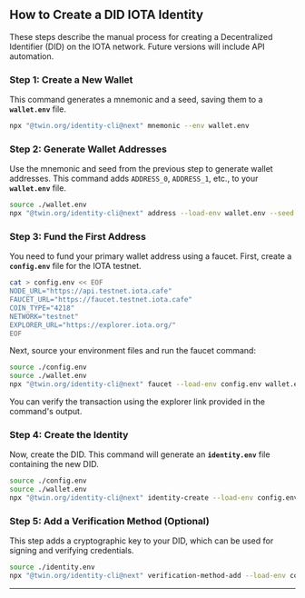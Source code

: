 ## How to Create a DID IOTA Identity

These steps describe the manual process for creating a Decentralized Identifier (DID) on the IOTA network. Future versions will include API automation.

### Step 1: Create a New Wallet

This command generates a mnemonic and a seed, saving them to a **`wallet.env`** file.

```sh
npx "@twin.org/identity-cli@next" mnemonic --env wallet.env
```

### Step 2: Generate Wallet Addresses

Use the mnemonic and seed from the previous step to generate wallet addresses. This command adds `ADDRESS_0`, `ADDRESS_1`, etc., to your **`wallet.env`** file.

```sh
source ./wallet.env
npx "@twin.org/identity-cli@next" address --load-env wallet.env --seed $SEED --count 2 --env wallet.env --merge-env
```

### Step 3: Fund the First Address

You need to fund your primary wallet address using a faucet. First, create a **`config.env`** file for the IOTA testnet.

```sh
cat > config.env << EOF
NODE_URL="https://api.testnet.iota.cafe"
FAUCET_URL="https://faucet.testnet.iota.cafe"
COIN_TYPE="4218"
NETWORK="testnet"
EXPLORER_URL="https://explorer.iota.org/"
EOF
```

Next, source your environment files and run the faucet command:

```sh
source ./config.env
source ./wallet.env
npx "@twin.org/identity-cli@next" faucet --load-env config.env wallet.env --address $ADDRESS_0 --network $NETWORK
```

You can verify the transaction using the explorer link provided in the command's output.

### Step 4: Create the Identity

Now, create the DID. This command will generate an **`identity.env`** file containing the new DID.

```sh
source ./config.env
source ./wallet.env
npx "@twin.org/identity-cli@next" identity-create --load-env config.env wallet.env --seed $SEED --address-index 0 --env identity.env
```

### Step 5: Add a Verification Method (Optional)

This step adds a cryptographic key to your DID, which can be used for signing and verifying credentials.

```sh
source ./identity.env
npx "@twin.org/identity-cli@next" verification-method-add --load-env config.env wallet.env identity.env --seed '!SEED' --did '!DID' --type verificationMethod --env verification-method.env
```

---
